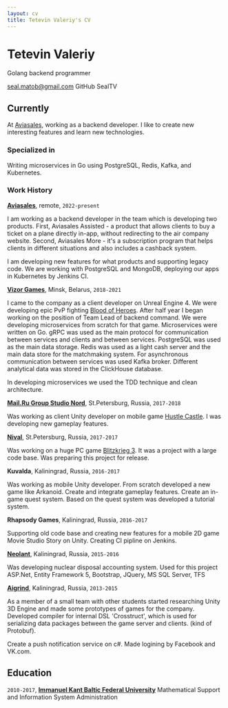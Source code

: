 ```yaml
---
layout: cv
title: Tetevin Valeriy's CV
---
```


# Tetevin Valeriy

Golang backend programmer

<div id="webaddress">
    <a href="seal.matob@gmail.com">seal.matob@gmail.com</a>
    <a htef="https://github.com/SealTV">GitHub SealTV</a>
</div>

## Currently

At [Aviasales](https://aviasales.com), working as a backend developer. I like to create new interesting features and learn new technologies.  

### Specialized in

Writing microservices in Go using PostgreSQL, Redis, Kafka, and Kubernetes.

### Work History

**[Aviasales](https://aviasales.com)**, remote, `2022-present`

I am working as a backend developer in the team which is developing two products.
First, Aviasales Assisted - a product that allows clients to buy a ticket on a plane directly in-app, without redirecting to the air company website.
Second, Aviasales More - it's a subscription program that helps clients in different situations and also includes a cashback system.

I am developing new features for what products and supporting legacy code.
We are working with PostgreSQL and MongoDB, deploying our apps in Kubernetes by Jenkins CI.

**[Vizor Games](http://vizor-games.com/)**, Minsk, Belarus, `2018-2021`

I came to the company as a client developer on Unreal Engine 4.
We were developing epic PvP fighting [Blood of Heroes](https://bloodofheroes.online/).
After half year I began working on the position of Team Lead of backend command.
We were developing microservices from scratch for that game.
Microservices were written on Go. gRPC was used as the main protocol for communication between services and clients and between services.
PostgreSQL was used as the main data storage.
Redis was used as a light cash server and the main data store for the matchmaking system. For asynchronous communication between services was used Kafka broker. Different analytical data was stored in the ClickHouse database.

In developing microservices we used the TDD technique and clean architecture.

**[Mail.Ru Group Studio Nord](http://corp.mail.ru/)**, St.Petersburg, Russia, `2017-2018`

Was working as client Unity developer on mobile game [Hustle Castle](https://play.google.com/store/apps/details?id=com.my.hc.rpg.kingdom.simulator). I was developing new gameplay features.

**[Nival](http://ru.nival.com/)**, St.Petersburg, Russia, `2017-2017`

Was working on a huge PC game [Blitzkrieg 3](https://store.steampowered.com/app/235380/Blitzkrieg_3/?l=russian).
It was a project with a large code base.
Was preparing this project for release.

**Kuvalda**, Kaliningrad, Russia, `2016-2017`

Was working as mobile Unity developer. From scratch developed a new game like Arkanoid.
Create and integrate gameplay features.
Create an in-game quest system. Based on the quest system was developed a tutorial system.  

**Rhapsody Games**, Kaliningrad, Russia, `2016-2017`

Supporting old code base and creating new features for a mobile 2D game Movie Studio Story on Unity.
Creating CI pipline on Jenkins.

**[Neolant](www.neolant.ru)**, Kaliningrad, Russia, `2015-2016`

Was developing nuclear disposal accounting system.
Used for this project ASP.Net, Entity Framework 5, Bootstrap, JQuery, MS SQL Server, TFS

**[Aigrind](https://aigrind.com)**, Kaliningrad, Russia, `2013-2015`

As a member of a small team with other students started researching Unity 3D Engine and made some prototypes of games for the company.
Developed compiler for internal DSL 'Crosstruct', which is used for serializing data packages between the game server and clients. (kind of Protobuf).

Create a push notification service on c#.
Made logining by Facebook and VK.com.

## Education

`2010-2017`, **[Immanuel Kant Baltic Federal University](https://eng.kantiana.ru)**
Mathematical Support and Information System Administration

<!-- ### Footer

Last updated: October 2022 -->